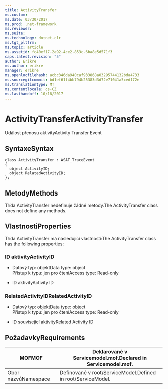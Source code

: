 ```yaml
---
title: ActivityTransfer
ms.custom: 
ms.date: 03/30/2017
ms.prod: .net-framework
ms.reviewer: 
ms.suite: 
ms.technology: dotnet-clr
ms.tgt_pltfrm: 
ms.topic: article
ms.assetid: fc40ef17-2a92-4ce2-853c-6ba8e5d571f3
caps.latest.revision: "5"
author: Erikre
ms.author: erikre
manager: erikre
ms.openlocfilehash: acbc346da940caf933868a03295744132bda4733
ms.sourcegitcommit: bd1ef61f4bb794b25383d3d72e71041a5ced172e
ms.translationtype: MT
ms.contentlocale: cs-CZ
ms.lasthandoff: 10/18/2017
---
```

# <a name="activitytransfer"></a><span data-ttu-id="9662b-102">ActivityTransfer</span><span class="sxs-lookup"><span data-stu-id="9662b-102">ActivityTransfer</span></span>
<span data-ttu-id="9662b-103">Událost přenosu aktivity</span><span class="sxs-lookup"><span data-stu-id="9662b-103">Activity Transfer Event</span></span>  
  
## <a name="syntax"></a><span data-ttu-id="9662b-104">Syntaxe</span><span class="sxs-lookup"><span data-stu-id="9662b-104">Syntax</span></span>  
  
```  
class ActivityTransfer : WSAT_TraceEvent  
{  
  object ActivityID;  
  object RelatedActivityID;  
};  
```  
  
## <a name="methods"></a><span data-ttu-id="9662b-105">Metody</span><span class="sxs-lookup"><span data-stu-id="9662b-105">Methods</span></span>  
 <span data-ttu-id="9662b-106">Třída ActivityTransfer nedefinuje žádné metody.</span><span class="sxs-lookup"><span data-stu-id="9662b-106">The ActivityTransfer class does not define any methods.</span></span>  
  
## <a name="properties"></a><span data-ttu-id="9662b-107">Vlastnosti</span><span class="sxs-lookup"><span data-stu-id="9662b-107">Properties</span></span>  
 <span data-ttu-id="9662b-108">Třída ActivityTransfer má následující vlastnosti:</span><span class="sxs-lookup"><span data-stu-id="9662b-108">The ActivityTransfer class has the following properties:</span></span>  
  
### <a name="activityid"></a><span data-ttu-id="9662b-109">ID aktivity</span><span class="sxs-lookup"><span data-stu-id="9662b-109">ActivityID</span></span>  
  
-   <span data-ttu-id="9662b-110">Datový typ: objekt</span><span class="sxs-lookup"><span data-stu-id="9662b-110">Data type: object</span></span>  
    <span data-ttu-id="9662b-111">Přístup k typu: jen pro čtení</span><span class="sxs-lookup"><span data-stu-id="9662b-111">Access type: Read-only</span></span>  
  
-   <span data-ttu-id="9662b-112">ID aktivity</span><span class="sxs-lookup"><span data-stu-id="9662b-112">Activity ID</span></span>  
  
### <a name="relatedactivityid"></a><span data-ttu-id="9662b-113">RelatedActivityID</span><span class="sxs-lookup"><span data-stu-id="9662b-113">RelatedActivityID</span></span>  
  
-   <span data-ttu-id="9662b-114">Datový typ: objekt</span><span class="sxs-lookup"><span data-stu-id="9662b-114">Data type: object</span></span>  
    <span data-ttu-id="9662b-115">Přístup k typu: jen pro čtení</span><span class="sxs-lookup"><span data-stu-id="9662b-115">Access type: Read-only</span></span>  
  
-   <span data-ttu-id="9662b-116">ID související aktivity</span><span class="sxs-lookup"><span data-stu-id="9662b-116">Related Activity ID</span></span>  
  
## <a name="requirements"></a><span data-ttu-id="9662b-117">Požadavky</span><span class="sxs-lookup"><span data-stu-id="9662b-117">Requirements</span></span>  
  
|<span data-ttu-id="9662b-118">MOF</span><span class="sxs-lookup"><span data-stu-id="9662b-118">MOF</span></span>|<span data-ttu-id="9662b-119">Deklarované v Servicemodel.mof.</span><span class="sxs-lookup"><span data-stu-id="9662b-119">Declared in Servicemodel.mof.</span></span>|  
|---------|-----------------------------------|  
|<span data-ttu-id="9662b-120">Obor názvů</span><span class="sxs-lookup"><span data-stu-id="9662b-120">Namespace</span></span>|<span data-ttu-id="9662b-121">Definované v root\ServiceModel.</span><span class="sxs-lookup"><span data-stu-id="9662b-121">Defined in root\ServiceModel.</span></span>|
